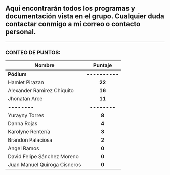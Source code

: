 ## Aquí encontrarán todos los programas y documentación vista en el grupo. Cualquier duda contactar conmigo a mi correo o contacto personal.

---

### **CONTEO DE PUNTOS**:

| Nombre                |    Puntaje     |
| --------------------- | :------------: |
| **Pódium**            | **----------** |
| Hamlet Pirazan|     **22**|
| Alexander Ramirez Chiquito |     **16**|
| Jhonatan Arce |     **11**|
| **--------**          |  **--------**  |
| Yurayny Torres|     **8**|
| Danna Rojas |     **4**|
| Karolyne Rentería |     **3**|
| Brandon Palaciosa      |     **2**|
| Angel Ramos |     **0**|
| David Felipe Sánchez Moreno |     **0**|
| Juan Manuel Quiroga Cisneros |     **0**|
